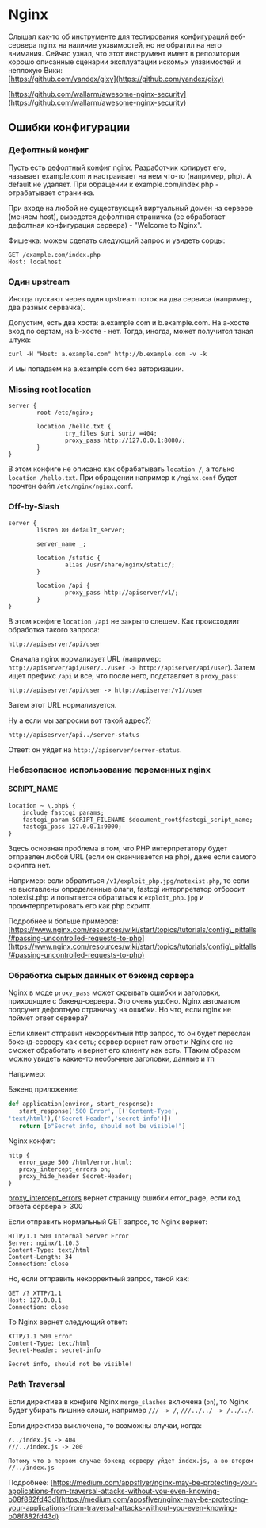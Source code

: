 # Nginx

Слышал как-то об инструменте для тестирования конфигураций веб-сервера nginx на наличие уязвимостей, но не обратил на него внимания. Сейчас узнал, что этот инструмент имеет в репозитории хорошо описанные сценарии эксплуатации искомых уязвимостей и неплохую Вики:\
[https://github.com/yandex/gixy](https://github.com/yandex/gixy)

[https://github.com/wallarm/awesome-nginx-security](https://github.com/wallarm/awesome-nginx-security)

## Ошибки конфигурации

### Дефолтный конфиг

Пусть есть дефолтный конфиг nginx. Разработчик копирует его, называет example.com и настраивает на нем что-то (например, php). А default не удаляет. При обращении к example.com/index.php - отрабатывает страничка.&#x20;

При входе на любой не существующий виртуальный домен на сервере (меняем host), выведется дефолтная страничка (ее обработает дефолтная конфигурация сервера) - "Welcome to Nginx".&#x20;

Фишечка: можем сделать следующий запрос и увидеть сорцы:

```
GET /example.com/index.php
Host: localhost
```

### Один upstream

Иногда пускают через один upstream поток на два сервиса (например, два разных сервачка).

Допустим, есть два хоста: a.example.com и b.example.com. На a-хосте вход по сертам, на b-хосте - нет. Тогда, иногда, может получится такая штука:&#x20;

```
curl -H "Host: a.example.com" http://b.example.com -v -k
```

И мы попадаем на a.example.com без авторизации.

### Missing root location

```
server {
        root /etc/nginx;

        location /hello.txt {
                try_files $uri $uri/ =404;
                proxy_pass http://127.0.0.1:8080/;
        }
}
```

В этом конфиге не описано как обрабатывать `location /`, а только `location /hello.txt`. При обращении например к `/nginx.conf` будет прочтен файл `/etc/nginx/nginx.conf`.

### Off-by-Slash

```
server {
        listen 80 default_server;

        server_name _;

        location /static {
                alias /usr/share/nginx/static/;
        }

        location /api {
                proxy_pass http://apiserver/v1/;
        }
}
```

В этом конфиге `location /api` не закрыто слешем. Как происходиит обработка такого запроса:

```
http://apisesrver/api/user
```

 Сначала nginx нормализует URL (например: `http://apiserver/api/user/../user -> http://apiserver/api/user`). Затем ищет префикс `/api` и все, что после него, подставляет в `proxy_pass`:&#x20;

```
http://apisesrver/api/user -> http://apiserver/v1//user
```

Затем этот URL нормализуется.

Ну а если мы запросим вот такой адрес?)

```
http://apisesrver/api../server-status
```

Ответ: он уйдет на `http://apiserver/server-status`.

### Небезопасное использование переменных nginx

#### SCRIPT\_NAME

```
location ~ \.php$ {
    include fastcgi_params;
    fastcgi_param SCRIPT_FILENAME $document_root$fastcgi_script_name;
    fastcgi_pass 127.0.0.1:9000;
}
```

Здесь основная проблема в том, что PHP интерпретатору будет отправлен любой URL (если он оканчивается на php), даже если самого скрипта нет.&#x20;

Например: если обратиться `/v1/exploit_php.jpg/notexist.php`, то если не выставлены определенные флаги, fastcgi интерпретатор отбросит notexist.php и попытается обратиться к `exploit_php.jpg` и проинтерпретировать его как php скрипт.

Подробнее и больше примеров: [https://www.nginx.com/resources/wiki/start/topics/tutorials/config\_pitfalls/#passing-uncontrolled-requests-to-php](https://www.nginx.com/resources/wiki/start/topics/tutorials/config\_pitfalls/#passing-uncontrolled-requests-to-php)

### Обработка сырых данных от бэкенд сервера

Nginx в моде `proxy_pass` может скрывать ошибки и заголовки, приходящие с бэкенд-сервера. Это очень удобно. Nginx автоматом подсунет дефолтную страничку на ошибки. Но что, если nginx не поймет ответ сервера?

Если клиент отправит некорректный http запрос, то он будет переслан бэкенд-серверу как есть; сервер вернет raw ответ и Nginx его не сможет обработать и вернет его клиенту как есть. ТТаким образом можно увидеть какие-то необычные заголовки, данные и тп

Например:

Бэкенд приложение:

```python
def application(environ, start_response):
   start_response('500 Error', [('Content-Type',
'text/html'),('Secret-Header','secret-info')])
   return [b"Secret info, should not be visible!"]
```

Nginx конфиг:

```
http {
   error_page 500 /html/error.html;
   proxy_intercept_errors on;
   proxy_hide_header Secret-Header;
}
```

[proxy\_intercept\_errors](http://nginx.org/en/docs/http/ngx\_http\_proxy\_module.html#proxy\_intercept\_errors) вернет страницу ошибки error\_page, если код ответа сервера > 300

Если отправить нормальный GET запрос, то Nginx вернет:

```
HTTP/1.1 500 Internal Server Error
Server: nginx/1.10.3
Content-Type: text/html
Content-Length: 34
Connection: close
```

Но, если отправить некорректный запрос, такой как:

```
GET /? XTTP/1.1
Host: 127.0.0.1
Connection: close
```

То Nginx вернет следующий ответ:

```
XTTP/1.1 500 Error
Content-Type: text/html
Secret-Header: secret-info

Secret info, should not be visible!
```

### Path Traversal

Если директива в конфиге Nginx `merge_slashes` включена (`on`), то Nginx будет убирать лишние слэши, например `/// -> /`, `///../../ -> /../../`.&#x20;

Если директива выключена, то возможны случаи, когда:

```
/../index.js -> 404
///../index.js -> 200

Потому что в первом случае бэкенд серверу уйдет index.js, а во втором
//../index.js
```

Подробнее: [https://medium.com/appsflyer/nginx-may-be-protecting-your-applications-from-traversal-attacks-without-you-even-knowing-b08f882fd43d](https://medium.com/appsflyer/nginx-may-be-protecting-your-applications-from-traversal-attacks-without-you-even-knowing-b08f882fd43d)
